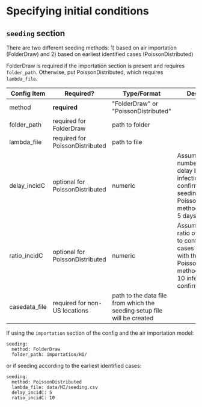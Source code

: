# Specifying initial conditions

## `seeding` section

There are two different seeding methods: 1) based on air importation (FolderDraw) and 2) based on earliest identified cases (PoissonDistributed)

FolderDraw is required if the importation section is present and requires `folder_path`. Otherwise, put PoissonDistributed, which requires `lambda_file`.

| Config Item | Required?                | Type/Format                   | Description |
|-------------|--------------------------|-------------------------------|-------------|
| method      | **required**             | "FolderDraw" or "PoissonDistributed" | |
| folder_path | required for FolderDraw  | path to folder                | |
| lambda_file | required for PoissonDistributed | path to file           | |
| delay_incidC| optional for PoissonDistributed | numeric | Assumption for number of days delay between infection and case confirmation for seeding with the PoissonDistributed method. Default is 5 days. |
| ratio_incidC | optional for PoissonDistributed | numeric | Assumption for ratio of infections to confirmed cases for seeding with the PoissonDistributed method. Default is 10 infections per confirmed case. | |
| casedata_file | required for non-US locations | path to the data file from which the seeding setup file will be created | | 

If using the `importation` section of the config and the air importation model:
```
seeding:
  method: FolderDraw
  folder_path: importation/HI/
```
or if seeding according to the earliest identified cases:
```
seeding:
  method: PoissonDistributed
  lambda_file: data/HI/seeding.csv
  delay_incidC: 5
  ratio_incidC: 10
```